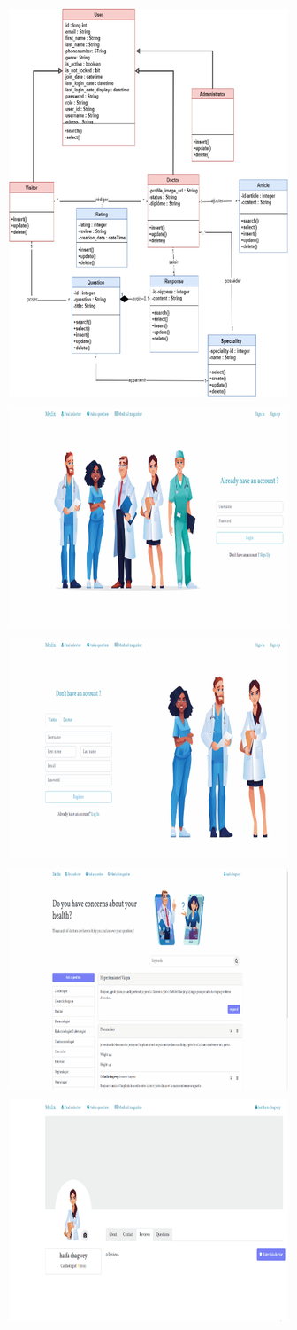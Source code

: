 <p align="center">
<img src="./demo/diagramme de classe global (1).png" alt="My Project GIF" width="800" height="700"> <br/> 
  </p>
<p align="center">
<img src="./demo/lofin-visitor-gif.gif" alt="My Project GIF" width="700" height="400"> <br/> 
  </p>
  <p align="center">
<img src="./demo/register-doctor-gif.gif" alt="My Project GIF" width="700" height="400"> <br/> 
   </p>
  <p align="center">
<img src="./demo/search-questions-by-speciality-gif.gif" alt="My Project GIF" width="700" height="400"> <br/> 
   </p>
    <p align="center">
<img src="./demo/manage-rating-gif.gif" alt="My Project GIF" width="700" height="400"> <br/> 
</p>
